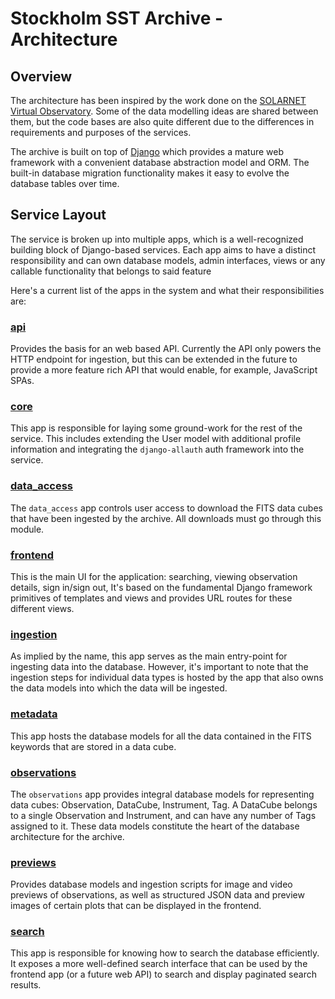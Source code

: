 # Stockholm SST Archive - Architecture

## Overview

The architecture has been inspired by the work done on the
[SOLARNET Virtual Observatory](https://github.com/bmampaey/SOLARNET-service). Some of the data modelling ideas are
shared between them, but the code bases are also quite different due to the differences in requirements and purposes of
the services.

The archive is built on top of [Django](https://www.djangoproject.com/) which provides a mature web framework with a
convenient database abstraction model and ORM. The built-in database migration functionality makes it easy to evolve the
database tables over time.

## Service Layout

The service is broken up into multiple apps, which is a well-recognized building block of Django-based services. Each
app aims to have a distinct responsibility and can own database models, admin interfaces, views or any callable
functionality that belongs to said feature

Here's a current list of the apps in the system and what their responsibilities are:

### [api](../api/README.md)

Provides the basis for an web based API. Currently the API only powers the HTTP endpoint for ingestion, but this can be
extended in the future to provide a more feature rich API that would enable, for example, JavaScript SPAs.

### [core](../core/README.md)

This app is responsible for laying some ground-work for the rest of the service. This includes extending the User
model with additional profile information and integrating the `django-allauth` auth framework into the service.

### [data_access](../data_access/README.md)

The `data_access` app controls user access to download the FITS data cubes that have been ingested by the archive. All
downloads must go through this module.

### [frontend](../frontend/README.md)

This is the main UI for the application: searching, viewing observation details, sign in/sign out, It's based on the
fundamental Django framework primitives of templates and views and provides URL routes for these different views.

### [ingestion](../ingestion/README.md)

As implied by the name, this app serves as the main entry-point for ingesting data into the database. However, it's
important to note that the ingestion steps for individual data types is hosted by the app that also owns the data models
into which the data will be ingested.

### [metadata](../metadata/README.md)

This app hosts the database models for all the data contained in the FITS keywords that are stored in a data cube.

### [observations](../observations/README.md)

The `observations` app provides integral database models for representing data cubes: Observation, DataCube, Instrument,
Tag. A DataCube belongs to a single Observation and Instrument, and can have any number of Tags assigned to it. These
data models constitute the heart of the database architecture for the archive.

### [previews](../previews/README.md)

Provides database models and ingestion scripts for image and video previews of observations, as well as structured JSON
data and preview images of certain plots that can be displayed in the frontend.

### [search](../search/README.md)

This app is responsible for knowing how to search the database efficiently. It exposes a more well-defined search
interface that can be used by the frontend app (or a future web API) to search and display paginated search results.
